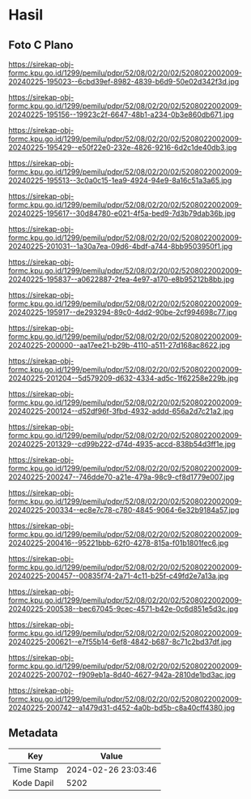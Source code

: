 # Hasil

## Foto C Plano

https://sirekap-obj-formc.kpu.go.id/1299/pemilu/pdpr/52/08/02/20/02/5208022002009-20240225-195023--6cbd39ef-8982-4839-b6d9-50e02d342f3d.jpg

https://sirekap-obj-formc.kpu.go.id/1299/pemilu/pdpr/52/08/02/20/02/5208022002009-20240225-195156--19923c2f-6647-48b1-a234-0b3e860db671.jpg

https://sirekap-obj-formc.kpu.go.id/1299/pemilu/pdpr/52/08/02/20/02/5208022002009-20240225-195429--e50f22e0-232e-4826-9216-6d2c1de40db3.jpg

https://sirekap-obj-formc.kpu.go.id/1299/pemilu/pdpr/52/08/02/20/02/5208022002009-20240225-195513--3c0a0c15-1ea9-4924-94e9-8a16c51a3a65.jpg

https://sirekap-obj-formc.kpu.go.id/1299/pemilu/pdpr/52/08/02/20/02/5208022002009-20240225-195617--30d84780-e021-4f5a-bed9-7d3b79dab36b.jpg

https://sirekap-obj-formc.kpu.go.id/1299/pemilu/pdpr/52/08/02/20/02/5208022002009-20240225-201031--1a30a7ea-09d6-4bdf-a744-8bb9503950f1.jpg

https://sirekap-obj-formc.kpu.go.id/1299/pemilu/pdpr/52/08/02/20/02/5208022002009-20240225-195837--a0622887-2fea-4e97-a170-e8b95212b8bb.jpg

https://sirekap-obj-formc.kpu.go.id/1299/pemilu/pdpr/52/08/02/20/02/5208022002009-20240225-195917--de293294-89c0-4dd2-90be-2cf994698c77.jpg

https://sirekap-obj-formc.kpu.go.id/1299/pemilu/pdpr/52/08/02/20/02/5208022002009-20240225-200000--aa17ee21-b29b-4110-a511-27d168ac8622.jpg

https://sirekap-obj-formc.kpu.go.id/1299/pemilu/pdpr/52/08/02/20/02/5208022002009-20240225-201204--5d579209-d632-4334-ad5c-1f62258e229b.jpg

https://sirekap-obj-formc.kpu.go.id/1299/pemilu/pdpr/52/08/02/20/02/5208022002009-20240225-200124--d52df96f-3fbd-4932-addd-656a2d7c21a2.jpg

https://sirekap-obj-formc.kpu.go.id/1299/pemilu/pdpr/52/08/02/20/02/5208022002009-20240225-201329--cd99b222-d74d-4935-accd-838b54d3ff1e.jpg

https://sirekap-obj-formc.kpu.go.id/1299/pemilu/pdpr/52/08/02/20/02/5208022002009-20240225-200247--746dde70-a21e-479a-98c9-cf8d1779e007.jpg

https://sirekap-obj-formc.kpu.go.id/1299/pemilu/pdpr/52/08/02/20/02/5208022002009-20240225-200334--ec8e7c78-c780-4845-9064-6e32b9184a57.jpg

https://sirekap-obj-formc.kpu.go.id/1299/pemilu/pdpr/52/08/02/20/02/5208022002009-20240225-200416--95221bbb-62f0-4278-815a-f01b1801fec6.jpg

https://sirekap-obj-formc.kpu.go.id/1299/pemilu/pdpr/52/08/02/20/02/5208022002009-20240225-200457--00835f74-2a71-4c11-b25f-c49fd2e7a13a.jpg

https://sirekap-obj-formc.kpu.go.id/1299/pemilu/pdpr/52/08/02/20/02/5208022002009-20240225-200538--bec67045-9cec-4571-b42e-0c6d851e5d3c.jpg

https://sirekap-obj-formc.kpu.go.id/1299/pemilu/pdpr/52/08/02/20/02/5208022002009-20240225-200621--e7f55b14-6ef8-4842-b687-8c71c2bd37df.jpg

https://sirekap-obj-formc.kpu.go.id/1299/pemilu/pdpr/52/08/02/20/02/5208022002009-20240225-200702--f909eb1a-8d40-4627-942a-2810de1bd3ac.jpg

https://sirekap-obj-formc.kpu.go.id/1299/pemilu/pdpr/52/08/02/20/02/5208022002009-20240225-200742--a1479d31-d452-4a0b-bd5b-c8a40cff4380.jpg


## Metadata

| Key        | Value               |
| ---------- | ------------------- |
| Time Stamp | 2024-02-26 23:03:46 |
| Kode Dapil | 5202                |



